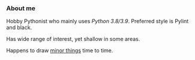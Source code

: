 ### About me

Hobby Pythonist who mainly uses _Python 3.8/3.9_. Preferred style is Pylint and black.

Has wide range of interest, yet shallow in some areas.

Happens to draw [minor things](https://steamcommunity.com/id/jupiterbjy/images/) time to time. 

<!--
**jupiterbjy/jupiterbjy** is a ✨ _special_ ✨ repository because its `README.md` (this file) appears on your GitHub profile.

Here are some ideas to get you started:

- 🔭 I’m currently working on ...
- 🌱 I’m currently learning ...
- 👯 I’m looking to collaborate on ...
- 🤔 I’m looking for help with ...
- 💬 Ask me about ...
- 📫 How to reach me: ...
- 😄 Pronouns: ...
- ⚡ Fun fact: ...
-->
